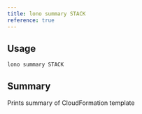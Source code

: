 ```yaml
---
title: lono summary STACK
reference: true
---
```


## Usage

    lono summary STACK

## Summary

Prints summary of CloudFormation template



